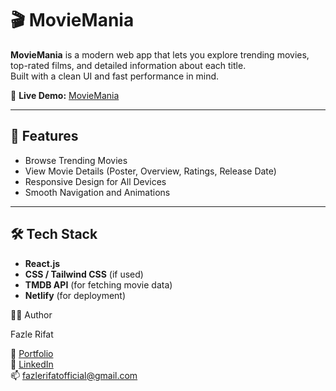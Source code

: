 # 🎬 MovieMania

**MovieMania** is a modern web app that lets you explore trending movies, top-rated films, and detailed information about each title.  
Built with a clean UI and fast performance in mind.

🔗 **Live Demo:** [MovieMania](https://moviemania01.netlify.app/)

---

## 🚀 Features

- Browse Trending Movies
- View Movie Details (Poster, Overview, Ratings, Release Date)
- Responsive Design for All Devices
- Smooth Navigation and Animations

---

## 🛠️ Tech Stack

- **React.js**
- **CSS / Tailwind CSS** (if used)
- **TMDB API** (for fetching movie data)
- **Netlify** (for deployment)


🧑‍💻 Author

Fazle Rifat

🎯 [Portfolio](https://fazle.netlify.app/)  
💼 [LinkedIn](https://www.linkedin.com/in/fazle-rifat-660bb2328/)  
📫 fazlerifatofficial@gmail.com  

